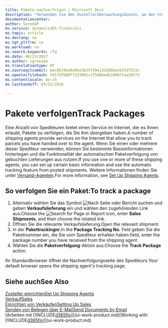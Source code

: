 ```yaml
---
title: Pakete nachverfolgen | Microsoft Docs
description: "Verwenden Sie den Zustellerüberwachungsdienst, um den Status einer Lieferung anzuzeigen."
documentationcenter: 
author: SorenGP
ms.service: dynamics365-financials
ms.topic: article
ms.devlang: na
ms.tgt_pltfrm: na
ms.workload: na
ms.search.keywords: rfq
ms.date: 08/23/2017
ms.author: sgroespe
ms.translationtype: HT
ms.sourcegitcommit: bec0619be0a65e3625759e13d2866ac615d7513c
ms.openlocfilehash: f417dfb86ff223902c175d6be4b3d967faa3d773
ms.contentlocale: de-ch
ms.lasthandoff: 03/22/2018

---
```

# <a name="track-packages"></a><span data-ttu-id="c7e72-103">Pakete verfolgen</span><span class="sxs-lookup"><span data-stu-id="c7e72-103">Track Packages</span></span>
<span data-ttu-id="c7e72-104">Eine Anzahl von Spediteuren bietet einen Service im Internet, der es Ihnen erlaubt, Pakete zu verfolgen, die Sie ihm übergeben haben.</span><span class="sxs-lookup"><span data-stu-id="c7e72-104">A number of shipping agents provide services on the Internet that allow you to track parcels you have handed over to the agent.</span></span> <span data-ttu-id="c7e72-105">Wenn Sie einen oder mehrere dieser Spediteur verwenden, können Sie bestimmte Basisinformationen hinterlegen und die Funktionalität der automatischen Paketverfolgung von gebuchten Lieferungen aus nutzen.</span><span class="sxs-lookup"><span data-stu-id="c7e72-105">If you use one or more of these shipping agents, you can set up certain basic information and use the automatic tracking feature from posted shipments.</span></span> <span data-ttu-id="c7e72-106">Weitere Informationen finden Sie unter [Versand-Agenten](sales-how-to-set-up-shipping-agents.md).</span><span class="sxs-lookup"><span data-stu-id="c7e72-106">For more information, see [Set Up Shipping Agents](sales-how-to-set-up-shipping-agents.md).</span></span>

## <a name="to-track-a-package"></a><span data-ttu-id="c7e72-107">So verfolgen Sie ein Paket:</span><span class="sxs-lookup"><span data-stu-id="c7e72-107">To track a package</span></span>
1. <span data-ttu-id="c7e72-108">Alternativ wählen Sie das Symbol ![Nach Seite oder Bericht suchen](media/ui-search/search_small.png "Nach Seite oder Bericht suchen") und geben **Verkaufslieferung** ein und wählen den zugehörenden Link aus.</span><span class="sxs-lookup"><span data-stu-id="c7e72-108">Choose the ![Search for Page or Report](media/ui-search/search_small.png "Search for Page or Report icon") icon, enter **Sales Shipments**, and then choose the related link.</span></span>
2. <span data-ttu-id="c7e72-109">Öffnen Sie die relevante Verkaufslieferung.</span><span class="sxs-lookup"><span data-stu-id="c7e72-109">Open the relevant shipment.</span></span>
3. <span data-ttu-id="c7e72-110">In der **Pakettrackingnr.**</span><span class="sxs-lookup"><span data-stu-id="c7e72-110">In the **Package Tracking No.**</span></span> <span data-ttu-id="c7e72-111">Feld geben Sie die Paketnummer ein, die Sie vom Spediteur erhalten haben.</span><span class="sxs-lookup"><span data-stu-id="c7e72-111">field, enter the package number you have received from the shipping agent.</span></span>
4. <span data-ttu-id="c7e72-112">Wählen Sie die **Paketverfolgung**-Aktion aus.</span><span class="sxs-lookup"><span data-stu-id="c7e72-112">Choose the **Track Package** action.</span></span>

<span data-ttu-id="c7e72-113">Ihr Standardbrowser öffnet die Nachverfolgungsseite des Spediteurs.</span><span class="sxs-lookup"><span data-stu-id="c7e72-113">Your default browser opens the shipping agent's tracking page.</span></span>

## <a name="see-also"></a><span data-ttu-id="c7e72-114">Siehe auch</span><span class="sxs-lookup"><span data-stu-id="c7e72-114">See Also</span></span>
[<span data-ttu-id="c7e72-115">Zusteller einrichten</span><span class="sxs-lookup"><span data-stu-id="c7e72-115">Set Up Shipping Agents</span></span>](sales-how-to-set-up-shipping-agents.md)  
[<span data-ttu-id="c7e72-116">Verkauf</span><span class="sxs-lookup"><span data-stu-id="c7e72-116">Sales</span></span>](sales-manage-sales.md)  
[<span data-ttu-id="c7e72-117">Einrichten von Verkäufen</span><span class="sxs-lookup"><span data-stu-id="c7e72-117">Setting Up Sales</span></span>](sales-setup-sales.md)  
[<span data-ttu-id="c7e72-118">Senden von Belegen über E-Mail</span><span class="sxs-lookup"><span data-stu-id="c7e72-118">Send Documents by Email</span></span>](ui-how-send-documents-email.md)  
<span data-ttu-id="c7e72-119">[Arbeiten mit [!INCLUDE[d365fin](includes/d365fin_md.md)]](ui-work-product.md)</span><span class="sxs-lookup"><span data-stu-id="c7e72-119">[Working with [!INCLUDE[d365fin](includes/d365fin_md.md)]](ui-work-product.md)</span></span>

